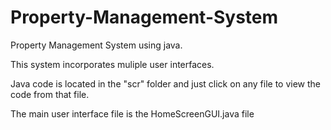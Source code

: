 # Property-Management-System

Property Management System using java.

This system incorporates muliple user interfaces.

Java code is located in the "scr" folder and just click on any file to view the code from that file.

The main user interface file is the HomeScreenGUI.java file
